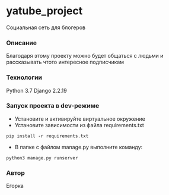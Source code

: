 # yatube_project
Социальная сеть для блогеров
### Описание
Благодаря этому проекту можно будет общаться с людьми и рассказывать чтото интересное подписчикам
### Технологии
Python 3.7
Django 2.2.19
### Запуск проекта в dev-режиме
- Установите и активируйте виртуальное окружение
- Установите зависимости из файла requirements.txt
```
pip install -r requirements.txt
``` 
- В папке с файлом manage.py выполните команду:
```
python3 manage.py runserver
```
### Автор
Егорка